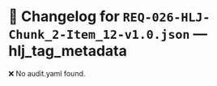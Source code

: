 # 📝 Changelog for `REQ-026-HLJ-Chunk_2-Item_12-v1.0.json` — **hlj_tag_metadata**

❌ No audit.yaml found.
